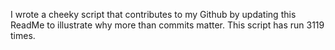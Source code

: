 I wrote a cheeky script that contributes to my Github by updating this ReadMe to illustrate why more than commits matter. This script has run 3119 times.
